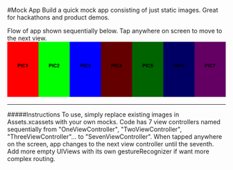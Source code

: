 #Mock App
Build a quick mock app consisting of just static images. Great for hackathons and product demos.

Flow of app shown sequentially below. Tap anywhere on screen to move to the next view.
![Rainbow](https://github.com/Cloudilly/Images/blob/master/hack.jpg)

---

#####Instructions
To use, simply replace existing images in Assets.xcassets with your own mocks. Code has 7 view controllers named sequentially from "OneViewController", "TwoViewController", "ThreeViewController"... to "SevenViewController". When tapped anywhere on the screen, app changes to the next view controller until the seventh. Add more empty UIViews with its own gestureRecognizer if want more complex routing.
